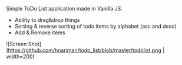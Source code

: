 Simple ToDo List application made in Vanilla JS. 
- Ability to drag&drop things
- Sorting & reverse sorting of todo items by alphabet (asc and desc)
- Add & Remove items

![Screen Shot](https://github.com/hnariman/todo_list/blob/master/todolist.png | width=200)
